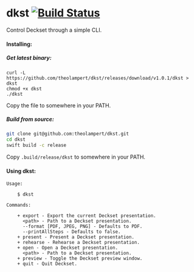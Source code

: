 # dkst [![Build Status](https://travis-ci.org/theolampert/dkst.svg?branch=master)](https://travis-ci.org/theolampert/dkst)

Control Deckset through a simple CLI.

#### Installing:

##### Get latest binary:

```
curl -L https://github.com/theolampert/dkst/releases/download/v1.0.1/dkst > dkst
chmod +x dkst
./dkst
```
Copy the file to somewhere in your PATH.

##### Build from source:
```sh
git clone git@github.com:theolampert/dkst.git
cd dkst
swift build -c release
```

Copy `.build/release/dkst` to somewhere in your PATH.

#### Using dkst:

```
Usage:

    $ dkst

Commands:

    + export - Export the current Deckset presentation.
      <path> - Path to a Deckset presentation.
      --format [PDF, JPEG, PNG] - Defaults to PDF.
      --printAllSteps - Defaults to false.
    + present - Present a Deckset presentation.
    + rehearse - Rehearse a Deckset presentation.
    + open - Open a Deckset presentation.
      <path> - Path to a Deckset presentation.
    + preview - Toggle the Deckset preview window.
    + quit - Quit Deckset.
```
